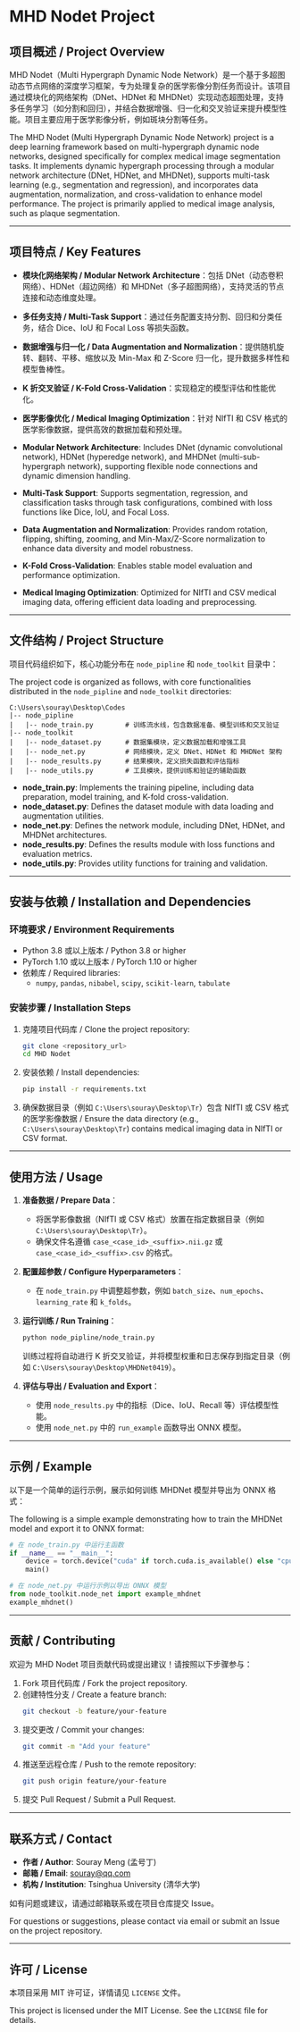 # MHD Nodet Project

## 项目概述 / Project Overview

MHD Nodet（Multi Hypergraph Dynamic Node Network）是一个基于多超图动态节点网络的深度学习框架，专为处理复杂的医学影像分割任务而设计。该项目通过模块化的网络架构（DNet、HDNet 和 MHDNet）实现动态超图处理，支持多任务学习（如分割和回归），并结合数据增强、归一化和交叉验证来提升模型性能。项目主要应用于医学影像分析，例如斑块分割等任务。

The MHD Nodet (Multi Hypergraph Dynamic Node Network) project is a deep learning framework based on multi-hypergraph dynamic node networks, designed specifically for complex medical image segmentation tasks. It implements dynamic hypergraph processing through a modular network architecture (DNet, HDNet, and MHDNet), supports multi-task learning (e.g., segmentation and regression), and incorporates data augmentation, normalization, and cross-validation to enhance model performance. The project is primarily applied to medical image analysis, such as plaque segmentation.

---

## 项目特点 / Key Features

- **模块化网络架构 / Modular Network Architecture**：包括 DNet（动态卷积网络）、HDNet（超边网络）和 MHDNet（多子超图网络），支持灵活的节点连接和动态维度处理。
- **多任务支持 / Multi-Task Support**：通过任务配置支持分割、回归和分类任务，结合 Dice、IoU 和 Focal Loss 等损失函数。
- **数据增强与归一化 / Data Augmentation and Normalization**：提供随机旋转、翻转、平移、缩放以及 Min-Max 和 Z-Score 归一化，提升数据多样性和模型鲁棒性。
- **K 折交叉验证 / K-Fold Cross-Validation**：实现稳定的模型评估和性能优化。
- **医学影像优化 / Medical Imaging Optimization**：针对 NIfTI 和 CSV 格式的医学影像数据，提供高效的数据加载和预处理。

- **Modular Network Architecture**: Includes DNet (dynamic convolutional network), HDNet (hyperedge network), and MHDNet (multi-sub-hypergraph network), supporting flexible node connections and dynamic dimension handling.
- **Multi-Task Support**: Supports segmentation, regression, and classification tasks through task configurations, combined with loss functions like Dice, IoU, and Focal Loss.
- **Data Augmentation and Normalization**: Provides random rotation, flipping, shifting, zooming, and Min-Max/Z-Score normalization to enhance data diversity and model robustness.
- **K-Fold Cross-Validation**: Enables stable model evaluation and performance optimization.
- **Medical Imaging Optimization**: Optimized for NIfTI and CSV medical imaging data, offering efficient data loading and preprocessing.

---

## 文件结构 / Project Structure

项目代码组织如下，核心功能分布在 `node_pipline` 和 `node_toolkit` 目录中：

The project code is organized as follows, with core functionalities distributed in the `node_pipline` and `node_toolkit` directories:

```
C:\Users\souray\Desktop\Codes
|-- node_pipline
|   |-- node_train.py        # 训练流水线，包含数据准备、模型训练和交叉验证
|-- node_toolkit
|   |-- node_dataset.py      # 数据集模块，定义数据加载和增强工具
|   |-- node_net.py          # 网络模块，定义 DNet、HDNet 和 MHDNet 架构
|   |-- node_results.py      # 结果模块，定义损失函数和评估指标
|   |-- node_utils.py        # 工具模块，提供训练和验证的辅助函数
```

- **node_train.py**: Implements the training pipeline, including data preparation, model training, and K-fold cross-validation.
- **node_dataset.py**: Defines the dataset module with data loading and augmentation utilities.
- **node_net.py**: Defines the network module, including DNet, HDNet, and MHDNet architectures.
- **node_results.py**: Defines the results module with loss functions and evaluation metrics.
- **node_utils.py**: Provides utility functions for training and validation.

---

## 安装与依赖 / Installation and Dependencies

### 环境要求 / Environment Requirements
- Python 3.8 或以上版本 / Python 3.8 or higher
- PyTorch 1.10 或以上版本 / PyTorch 1.10 or higher
- 依赖库 / Required libraries:
  - `numpy`, `pandas`, `nibabel`, `scipy`, `scikit-learn`, `tabulate`

### 安装步骤 / Installation Steps
1. 克隆项目代码库 / Clone the project repository:
   ```bash
   git clone <repository_url>
   cd MHD Nodet
   ```
2. 安装依赖 / Install dependencies:
   ```bash
   pip install -r requirements.txt
   ```
3. 确保数据目录（例如 `C:\Users\souray\Desktop\Tr`）包含 NIfTI 或 CSV 格式的医学影像数据 / Ensure the data directory (e.g., `C:\Users\souray\Desktop\Tr`) contains medical imaging data in NIfTI or CSV format.

---

## 使用方法 / Usage

1. **准备数据 / Prepare Data**：
   - 将医学影像数据（NIfTI 或 CSV 格式）放置在指定数据目录（例如 `C:\Users\souray\Desktop\Tr`）。
   - 确保文件名遵循 `case_<case_id>_<suffix>.nii.gz` 或 `case_<case_id>_<suffix>.csv` 的格式。

2. **配置超参数 / Configure Hyperparameters**：
   - 在 `node_train.py` 中调整超参数，例如 `batch_size`、`num_epochs`、`learning_rate` 和 `k_folds`。

3. **运行训练 / Run Training**：
   ```bash
   python node_pipline/node_train.py
   ```
   训练过程将自动进行 K 折交叉验证，并将模型权重和日志保存到指定目录（例如 `C:\Users\souray\Desktop\MHDNet0419`）。

4. **评估与导出 / Evaluation and Export**：
   - 使用 `node_results.py` 中的指标（Dice、IoU、Recall 等）评估模型性能。
   - 使用 `node_net.py` 中的 `run_example` 函数导出 ONNX 模型。

---

## 示例 / Example

以下是一个简单的运行示例，展示如何训练 MHDNet 模型并导出为 ONNX 格式：

The following is a simple example demonstrating how to train the MHDNet model and export it to ONNX format:

```python
# 在 node_train.py 中运行主函数
if __name__ == "__main__":
    device = torch.device("cuda" if torch.cuda.is_available() else "cpu")
    main()
```

```python
# 在 node_net.py 中运行示例以导出 ONNX 模型
from node_toolkit.node_net import example_mhdnet
example_mhdnet()
```

---

## 贡献 / Contributing

欢迎为 MHD Nodet 项目贡献代码或提出建议！请按照以下步骤参与：

1. Fork 项目代码库 / Fork the project repository.
2. 创建特性分支 / Create a feature branch:
   ```bash
   git checkout -b feature/your-feature
   ```
3. 提交更改 / Commit your changes:
   ```bash
   git commit -m "Add your feature"
   ```
4. 推送至远程仓库 / Push to the remote repository:
   ```bash
   git push origin feature/your-feature
   ```
5. 提交 Pull Request / Submit a Pull Request.

---

## 联系方式 / Contact

- **作者 / Author**: Souray Meng (孟号丁)
- **邮箱 / Email**: souray@qq.com
- **机构 / Institution**: Tsinghua University (清华大学)

如有问题或建议，请通过邮箱联系或在项目仓库提交 Issue。

For questions or suggestions, please contact via email or submit an Issue on the project repository.

---

## 许可 / License

本项目采用 MIT 许可证，详情请见 `LICENSE` 文件。

This project is licensed under the MIT License. See the `LICENSE` file for details.


